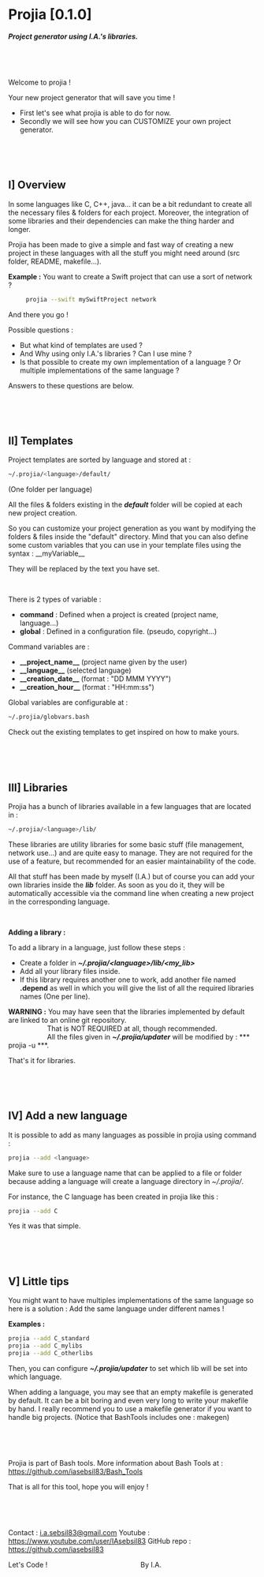 # Projia [0.1.0]
***Project generator using I.A.'s libraries.***

&nbsp;

&nbsp;

Welcome to projia !

Your new project generator that will save you time !
- First let's see what projia is able to do for now.
- Secondly we will see how you can CUSTOMIZE your own project generator.

&nbsp;

&nbsp;

## I] Overview

In some languages like C, C++, java... it can be a bit redundant to
create all the necessary files & folders for each project. Moreover, the
integration of some libraries and their dependencies can make the thing
harder and longer.

Projia has been made to give a simple and fast way of creating a new
project in these languages with all the stuff you might need around (src
folder, README, makefile...).

**Example :** You want to create a Swift project that can use a sort of network ?
```bash
     projia --swift mySwiftProject network
```
And there you go !

Possible questions :

- But what kind of templates are used ?
- And Why using only I.A.'s libraries ? Can I use mine ?
- Is that possible to create my own implementation of a language ?
  Or multiple implementations of the same language ?

Answers to these questions are below.

&nbsp;

&nbsp;

## II] Templates

Project templates are sorted by language and stored at :
```bash
~/.projia/<language>/default/
```
(One folder per language)

All the files & folders existing in the ***default*** folder will be copied
at each new project creation.

So you can customize your project generation as you want by modifying the
folders & files inside the "default" directory. Mind that you can also
define some custom variables that you can use in your template files using
the syntax : \_\_myVariable\_\_

They will be replaced by the text you have set.

&nbsp;

There is 2 types of variable :
 - **command** : Defined when a project is created (project name, language...)
 - **global**  : Defined in a configuration file. (pseudo, copyright...)

Command variables are :
 - **\_\_project_name\_\_**  (project name given by the user)
 - **\_\_language\_\_**      (selected language)
 - **\_\_creation_date\_\_** (format : "DD MMM YYYY")
 - **\_\_creation_hour\_\_** (format : "HH:mm:ss")

Global variables are configurable at :
```bash
~/.projia/globvars.bash
```

Check out the existing templates to get inspired on how to make yours.

&nbsp;

&nbsp;

## III] Libraries

Projia has a bunch of libraries available in a few languages that
are located in :
```bash
~/.projia/<language>/lib/
```

These libraries are utility libraries for some basic stuff (file
management, network use...) and are quite easy to manage. They are not
required for the use of a feature, but recommended for an easier
maintainability of the code.

All that stuff has been made by myself (I.A.) but of course you can
add your own libraries inside the ***lib*** folder. As soon as you do it,
they will be automatically accessible via the command line when
creating a new project in the corresponding language.

&nbsp;

**Adding a library :**

To add a library in a language, just follow these steps :
 - Create a folder in ***~/.projia/\<language\>/lib/\<my_lib\>***
 - Add all your library files inside.
 - If this library requires another one to work, add another file named **.depend** as well in which you will give the list of all the required libraries names (One per line).

**WARNING :** You may have seen that the libraries implemented by default are linked to an online git repository.<br>
&nbsp; &nbsp; &nbsp; &nbsp; &nbsp; &nbsp; &nbsp; &nbsp; &nbsp; &nbsp; That is NOT REQUIRED at all, though recommended.<br>
&nbsp; &nbsp; &nbsp; &nbsp; &nbsp; &nbsp; &nbsp; &nbsp; &nbsp; &nbsp; All the files given in ***~/.projia/updater*** will be modified by : *** projia -u ***.

That's it for libraries.

&nbsp;

&nbsp;


## IV] Add a new language

It is possible to add as many languages as possible in projia using command :
```bash
projia --add <language>
```

Make sure to use a language name that can be applied to a file or
folder because adding a language will create a language directory in *~/.projia/*.

For instance, the C language has been created in projia like this :
```bash
projia --add C
```

Yes it was that simple.

&nbsp;

&nbsp;

## V] Little tips

You might want to have multiples implementations of the same language
so here is a solution : Add the same language under different names !

**Examples :**
```bash
projia --add C_standard
projia --add C_mylibs
projia --add C_otherlibs
```

Then, you can configure ***~/.projia/updater*** to set which lib will be set
into which language.

When adding a language, you may see that an empty makefile is generated by
default. It can be a bit boring and even very long to write your makefile
by hand. I really recommend you to use a makefile generator if you want to
handle big projects. (Notice that BashTools includes one : makegen)

&nbsp;

&nbsp;

Projia is part of Bash tools.
More information about Bash Tools at :
        https://github.com/iasebsil83/Bash_Tools

That is all for this tool, hope you will enjoy !

&nbsp;

&nbsp;

Contact     : i.a.sebsil83@gmail.com
Youtube     : https://www.youtube.com/user/IAsebsil83
GitHub repo : https://github.com/iasebsil83

Let's Code ! &nbsp;&nbsp;&nbsp;&nbsp;&nbsp;&nbsp;&nbsp;
&nbsp;&nbsp;&nbsp;&nbsp;&nbsp;&nbsp;&nbsp;&nbsp;&nbsp;
&nbsp;&nbsp;&nbsp;&nbsp;&nbsp;&nbsp;&nbsp;&nbsp;&nbsp;
&nbsp;&nbsp;&nbsp;&nbsp;&nbsp;&nbsp;&nbsp;&nbsp;&nbsp;
&nbsp;&nbsp;&nbsp;&nbsp;&nbsp;&nbsp;&nbsp;&nbsp;&nbsp;By I.A.
